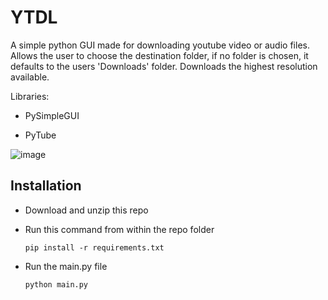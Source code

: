 # YTDL
A simple python GUI made for downloading youtube video or audio files. Allows the user to choose the destination folder, if no folder is chosen, it defaults to the users 'Downloads' folder. Downloads the highest resolution available.

Libraries:

- PySimpleGUI

- PyTube

![image](https://github.com/friesalafrancais/YTDL/assets/115602464/40254544-4ac5-40dd-a3b0-a39eb1472505)







## Installation

- Download and unzip this repo
- Run this command from within the repo folder

   `pip install -r requirements.txt`
   
- Run the main.py file

   `python main.py`
